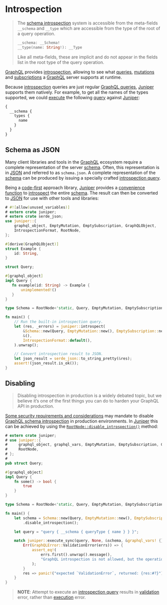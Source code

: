 Introspection
=============

> The [schema introspection][1] system is accessible from the meta-fields `__schema` and `__type` which are accessible from the type of the root of a query operation.
> ```graphql
> __schema: __Schema!
> __type(name: String!): __Type
> ```
> Like all meta-fields, these are implicit and do not appear in the fields list in the root type of the query operation.

[GraphQL] provides [introspection][0], allowing to see what [queries][2], [mutations][3] and [subscriptions][4] a [GraphQL] server supports at runtime.

Because [introspection][0] queries are just regular [GraphQL queries][2], [Juniper] supports them natively. For example, to get all the names of the types supported, we could [execute][5] the following [query][2] against [Juniper]:
```graphql
{
  __schema {
    types {
      name
    }
  }
}
```




## Schema as JSON

Many client libraries and tools in the [GraphQL] ecosystem require a complete representation of the server [schema][6]. Often, this representation is in [JSON] and referred to as `schema.json`. A complete representation of the [schema][6] can be produced by issuing a specially crafted [introspection query][7].

Being a [code-first] approach library, [Juniper] provides a [convenience function][8] to [introspect][1] the entire [schema][6]. The result can then be converted to [JSON] for use with other tools and libraries:
```rust
# #![allow(unused_variables)]
# extern crate juniper;
# extern crate serde_json;
use juniper::{
    graphql_object, EmptyMutation, EmptySubscription, GraphQLObject,
    IntrospectionFormat, RootNode,
};

#[derive(GraphQLObject)]
struct Example {
    id: String,
}

struct Query;

#[graphql_object]
impl Query {
   fn example(id: String) -> Example {
       unimplemented!()
   }
}

type Schema = RootNode<'static, Query, EmptyMutation, EmptySubscription>;

fn main() {
    // Run the built-in introspection query.
    let (res, _errors) = juniper::introspect(
        &Schema::new(Query, EmptyMutation::new(), EmptySubscription::new()),
        &(),
        IntrospectionFormat::default(),
    ).unwrap();

    // Convert introspection result to JSON.
    let json_result = serde_json::to_string_pretty(&res);
    assert!(json_result.is_ok());
}
```




## Disabling

> Disabling introspection in production is a widely debated topic, but we believe it’s one of the first things you can do to harden your GraphQL API in production.

[Some security requirements and considerations][10] may mandate to disable [GraphQL schema introspection][1] in production environments. In [Juniper] this can be achieved by using the [`RootNode::disable_introspection()`][9] method:
```rust
# extern crate juniper;
# use juniper::{
#     graphql_object, graphql_vars, EmptyMutation, EmptySubscription, GraphQLError,
#     RootNode,
# };
#
pub struct Query;

#[graphql_object]
impl Query {
    fn some() -> bool {
        true
    }
}

type Schema = RootNode<'static, Query, EmptyMutation, EmptySubscription>;

fn main() {
    let schema = Schema::new(Query, EmptyMutation::new(), EmptySubscription::new())
        .disable_introspection();

    let query = "query { __schema { queryType { name } } }";

    match juniper::execute_sync(query, None, &schema, &graphql_vars! {}, &()) {
        Err(GraphQLError::ValidationError(errs)) => {
            assert_eq!(
                errs.first().unwrap().message(),
                "GraphQL introspection is not allowed, but the operation contained `__schema`",
            );
        }
        res => panic!("expected `ValidationError`, returned: {res:#?}"),
    }
}
```
> **NOTE**: Attempt to execute an [introspection query][1] results in [validation][11] error, rather than [execution][5] error.




[code-first]: https://www.apollographql.com/blog/backend/architecture/schema-first-vs-code-only-graphql#code-only
[GraphQL]: https://graphql.org
[JSON]: https://www.json.org
[Juniper]: https://docs.rs/juniper
[Rust]: https://www.rust-lang.org

[0]: https://spec.graphql.org/October2021#sec-Introspection
[1]: https://spec.graphql.org/October2021#sec-Schema-Introspection
[2]: https://spec.graphql.org/October2021#sel-GAFRJBABABF_jB
[3]: https://spec.graphql.org/October2021#sel-GAFRJDABABI5C
[4]: https://spec.graphql.org/October2021#sel-GAFRJFABABMvpN
[5]: https://spec.graphql.org/October2021#sec-Execution
[6]: https://graphql.org/learn/schema
[7]: https://docs.rs/crate/juniper/latest/source/src/introspection/query.graphql
[8]: https://docs.rs/juniper/latest/juniper/fn.introspect.html
[9]: https://docs.rs/juniper/latest/juniper/struct.RootNode.html#method.disable_introspection
[10]: https://www.apollographql.com/blog/why-you-should-disable-graphql-introspection-in-production
[11]: https://spec.graphql.org/October2021#sec-Validation
